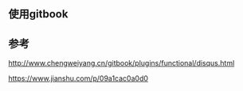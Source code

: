 ## 使用gitbook



## 参考

http://www.chengweiyang.cn/gitbook/plugins/functional/disqus.html

https://www.jianshu.com/p/09a1cac0a0d0

